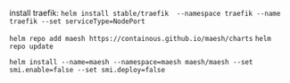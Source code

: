 install traefik:
`helm install stable/traefik  --namespace traefik --name traefik --set serviceType=NodePort`

`helm repo add maesh https://containous.github.io/maesh/charts`
`helm repo update`

`helm install --name=maesh --namespace=maesh maesh/maesh --set smi.enable=false --set smi.deploy=false`